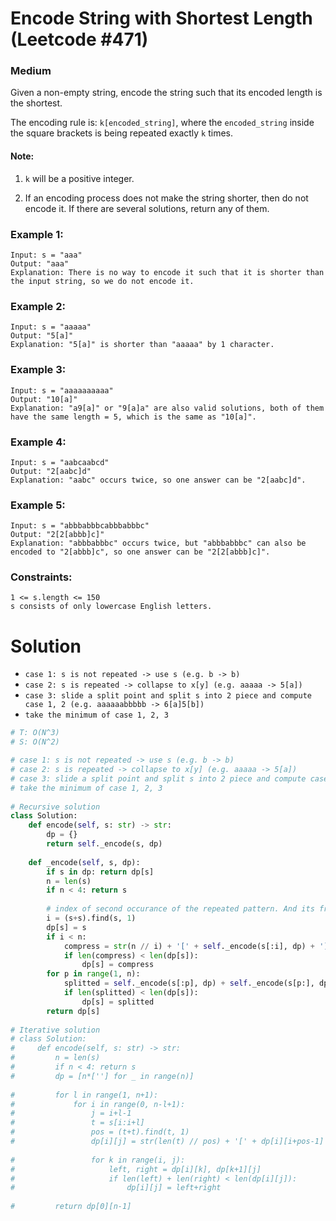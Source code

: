 Encode String with Shortest Length (Leetcode #471)
===============================
### Medium

Given a non-empty string, encode the string such that its encoded length is the shortest.

The encoding rule is: `k[encoded_string]`, where the `encoded_string` inside the square brackets is being repeated exactly `k` times.

#### Note:

1. `k` will be a positive integer.

2. If an encoding process does not make the string shorter, then do not encode it. If there are several solutions, return any of them.
 

### Example 1:
```
Input: s = "aaa"
Output: "aaa"
Explanation: There is no way to encode it such that it is shorter than the input string, so we do not encode it.
```

### Example 2:
```
Input: s = "aaaaa"
Output: "5[a]"
Explanation: "5[a]" is shorter than "aaaaa" by 1 character.
```

### Example 3:
```
Input: s = "aaaaaaaaaa"
Output: "10[a]"
Explanation: "a9[a]" or "9[a]a" are also valid solutions, both of them have the same length = 5, which is the same as "10[a]".
```

### Example 4:
```
Input: s = "aabcaabcd"
Output: "2[aabc]d"
Explanation: "aabc" occurs twice, so one answer can be "2[aabc]d".
```

### Example 5:
```
Input: s = "abbbabbbcabbbabbbc"
Output: "2[2[abbb]c]"
Explanation: "abbbabbbc" occurs twice, but "abbbabbbc" can also be encoded to "2[abbb]c", so one answer can be "2[2[abbb]c]".
``` 

### Constraints:
```
1 <= s.length <= 150
s consists of only lowercase English letters.
```

Solution
========
* `case 1: s is not repeated -> use s (e.g. b -> b)`
* `case 2: s is repeated -> collapse to x[y] (e.g. aaaaa -> 5[a])`
* `case 3: slide a split point and split s into 2 piece and compute case 1, 2 (e.g. aaaaaabbbbb -> 6[a]5[b])`
* `take the minimum of case 1, 2, 3`

```python
# T: O(N^3)
# S: O(N^2)

# case 1: s is not repeated -> use s (e.g. b -> b)
# case 2: s is repeated -> collapse to x[y] (e.g. aaaaa -> 5[a])
# case 3: slide a split point and split s into 2 piece and compute case 1, 2 (e.g. aaaaaabbbbb -> 6[a]5[b])
# take the minimum of case 1, 2, 3
    
# Recursive solution
class Solution:
    def encode(self, s: str) -> str:
        dp = {}
        return self._encode(s, dp)
    
    def _encode(self, s, dp):
        if s in dp: return dp[s]
        n = len(s)
        if n < 4: return s
        
        # index of second occurance of the repeated pattern. And its frequency. 
        i = (s+s).find(s, 1)
        dp[s] = s
        if i < n:
            compress = str(n // i) + '[' + self._encode(s[:i], dp) + ']'
            if len(compress) < len(dp[s]):
                dp[s] = compress
        for p in range(1, n):
            splitted = self._encode(s[:p], dp) + self._encode(s[p:], dp)
            if len(splitted) < len(dp[s]):
                dp[s] = splitted
        return dp[s]
    
# Iterative solution
# class Solution:
#     def encode(self, s: str) -> str:
#         n = len(s)
#         if n < 4: return s
#         dp = [n*[''] for _ in range(n)]
        
#         for l in range(1, n+1):
#             for i in range(0, n-l+1):
#                 j = i+l-1
#                 t = s[i:i+l]
#                 pos = (t+t).find(t, 1)
#                 dp[i][j] = str(len(t) // pos) + '[' + dp[i][i+pos-1] + ']' if pos < len(t) else t
                
#                 for k in range(i, j):
#                     left, right = dp[i][k], dp[k+1][j]
#                     if len(left) + len(right) < len(dp[i][j]):
#                         dp[i][j] = left+right
     
#         return dp[0][n-1]

```
